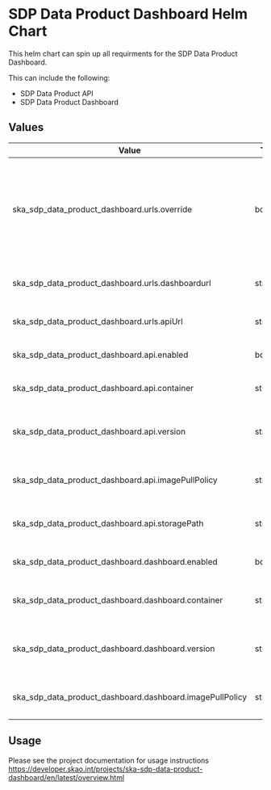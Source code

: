 # SDP Data Product Dashboard Helm Chart

This helm chart can spin up all requirments for the SDP Data Product Dashboard.

This can include the following:
* SDP Data Product API
* SDP Data Product Dashboard

## Values

| Value                                                     | Type      | Required   | Default                   | Comment                                            |
| --------------------------------------------------------- | --------- | ---------- | --------------            | -------------------------------------------------- |
| ska_sdp_data_product_dashboard.urls.override              | boolean   | Yes        | False                     | Used to override the URL's generated in the _helpers.tpl file that uses the deployed namespaces |
| ska_sdp_data_product_dashboard.urls.dashboardurl          | string    | Yes        | "http://localhost"        | Dashboard URL if the override value is true        |
| ska_sdp_data_product_dashboard.urls.apiUrl                | string    | Yes        | "http://localhost:8000"   | API URLif the override value is true               |
| ska_sdp_data_product_dashboard.api.enabled                | boolean   | Yes        | True                      | Should the API be created                          |
| ska_sdp_data_product_dashboard.api.container              | string    | Yes        | link                      | The Docker image for the API                       |
| ska_sdp_data_product_dashboard.api.version                | string    | Yes        | latest                    | The version of the Docker image to use             |
| ska_sdp_data_product_dashboard.api.imagePullPolicy        | string    | Yes        | IfNotPresent              | When should the image be pulled                    |
| ska_sdp_data_product_dashboard.api.storagePath            | string    | Yes        | "/var/log"                | When should the image be pulled                    |
| ska_sdp_data_product_dashboard.dashboard.enabled          | boolean   | Yes        | True                      | Should the dashboard be created                    |
| ska_sdp_data_product_dashboard.dashboard.container        | string    | Yes        | link                      | The Docker image for the dashboard                 |
| ska_sdp_data_product_dashboard.dashboard.version          | string    | Yes        | latest                    | The version of the Docker image to use             |
| ska_sdp_data_product_dashboard.dashboard.imagePullPolicy  | string    | Yes        | IfNotPresent              | When should the image be pulled                    |


## Usage

Please see the project documentation for usage instructions https://developer.skao.int/projects/ska-sdp-data-product-dashboard/en/latest/overview.html